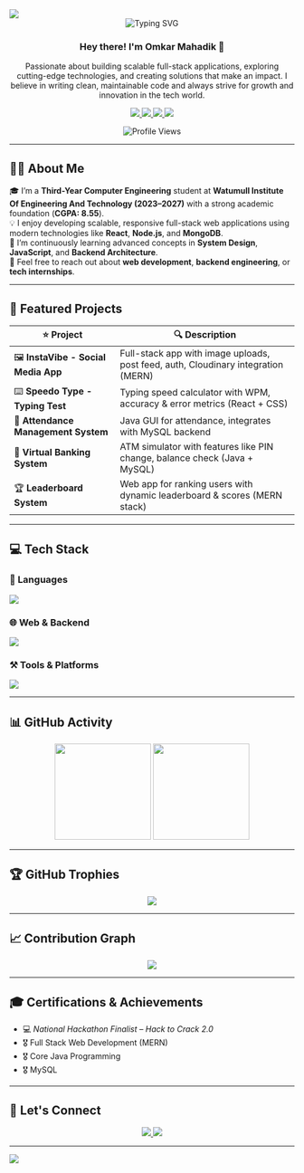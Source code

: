 <!-- TOP BANNER -->
<img src="https://capsule-render.vercel.app/api?type=waving&color=0:00C9FF,100:92FE9D&height=200&section=header&text=Omkar%20Mahadik&fontSize=45&fontAlign=50&fontColor=ffffff"/>

<div align="center">

<!-- Animated Role Tagline (Fixed) -->
<img src="https://readme-typing-svg.herokuapp.com?font=Fira+Code&size=28&pause=1000&color=F73C3C&center=true&vCenter=true&width=1000&lines=Passionate+Full-Stack+Developer+🚀;Java+%7C+MERN+%7C+MySQL+%7C+Firebase+🔥;Always+Learning+New+Things+💡" alt="Typing SVG" />

<h3>Hey there! I'm <strong>Omkar Mahadik</strong> 👋</h3>

<p>
  Passionate about building scalable full-stack applications, exploring cutting-edge technologies, and creating solutions that make an impact. I believe in writing clean, maintainable code and always strive for growth and innovation in the tech world.
</p>

<!-- SOCIAL LINKS -->
<p>
  <a href="https://github.com/OmkarM9090" target="_blank">
    <img src="https://img.shields.io/badge/GitHub-181717?style=for-the-badge&logo=github&logoColor=white"/>
  </a>
  <a href="https://www.linkedin.com/in/Omkar-Mahadik" target="_blank">
    <img src="https://img.shields.io/badge/LinkedIn-0077B5?style=for-the-badge&logo=linkedin&logoColor=white"/>
  </a>
  <a href="mailto:omkarmahadik180@gmail.com">
    <img src="https://img.shields.io/badge/Gmail-D14836?style=for-the-badge&logo=gmail&logoColor=white"/>
  </a>
  <a href="https://portfolio-50590.web.app" target="_blank">
    <img src="https://img.shields.io/badge/Portfolio-ffb703?style=for-the-badge&logo=google-chrome&logoColor=white"/>
  </a>
</p>

<img src="https://komarev.com/ghpvc/?username=OmkarM9090&style=for-the-badge&color=brightgreen" alt="Profile Views"/>
</div>

---

## 👨‍💻 About Me

🎓 I’m a **Third-Year Computer Engineering** student at **Watumull Institute Of Engineering And Technology (2023–2027)** with a strong academic foundation (**CGPA: 8.55**).  
💡 I enjoy developing scalable, responsive full-stack web applications using modern technologies like **React**, **Node.js**, and **MongoDB**.  
🧩 I’m continuously learning advanced concepts in **System Design**, **JavaScript**, and **Backend Architecture**.  
💬 Feel free to reach out about **web development**, **backend engineering**, or **tech internships**.

---

## 🚀 Featured Projects

| ⭐ Project | 🔍 Description |
|----------|----------------|
| 🖼️ **InstaVibe - Social Media App** | Full-stack app with image uploads, post feed, auth, Cloudinary integration (MERN) |
| ⌨️ **Speedo Type - Typing Test** | Typing speed calculator with WPM, accuracy & error metrics (React + CSS) |
| 🧮 **Attendance Management System** | Java GUI for attendance, integrates with MySQL backend |
| 🏧 **Virtual Banking System** | ATM simulator with features like PIN change, balance check (Java + MySQL) |
| 🏆 **Leaderboard System** | Web app for ranking users with dynamic leaderboard & scores (MERN stack) |

---

## 💻 Tech Stack

### 🧠 Languages
<img src="https://skillicons.dev/icons?i=java,cpp,c,js,html,css" />

### 🌐 Web & Backend
<img src="https://skillicons.dev/icons?i=react,nodejs,express,mongodb,firebase,mysql" />

### ⚒️ Tools & Platforms
<img src="https://skillicons.dev/icons?i=git,github,vscode,postman,cloudinary" />

---

## 📊 GitHub Activity

<p align="center">
  <img src="https://github-readme-stats.vercel.app/api?username=OmkarM9090&show_icons=true&theme=tokyonight" height="170" />
  <img src="https://github-readme-stats.vercel.app/api/top-langs/?username=OmkarM9090&layout=compact&theme=tokyonight" height="170" />
</p>

---

## 🏆 GitHub Trophies

<p align="center">
  <img src="https://github-profile-trophy.vercel.app/?username=OmkarM9090&theme=gruvbox&row=1&column=6" />
</p>

---

## 📈 Contribution Graph

<p align="center">
  <img src="https://github-readme-activity-graph.vercel.app/graph?username=OmkarM9090&theme=react-dark" />
</p>

---

## 🎓 Certifications & Achievements

- 💻 *National Hackathon Finalist – Hack to Crack 2.0*
- 🎖️ Full Stack Web Development (MERN)
- 🎖️ Core Java Programming
- 🎖️ MySQL

---

## 🤝 Let's Connect

<div align="center">
  <a href="mailto:omkarmahadik180@gmail.com">
    <img src="https://img.shields.io/badge/Email-Me-D14836?style=for-the-badge&logo=gmail&logoColor=white" />
  </a>
  <a href="https://www.linkedin.com/in/Omkar-Mahadik" target="_blank">
    <img src="https://img.shields.io/badge/Connect%20on%20LinkedIn-0077B5?style=for-the-badge&logo=linkedin&logoColor=white"/>
  </a>
</div>

---

<!-- BOTTOM BANNER -->
<img src="https://capsule-render.vercel.app/api?type=waving&color=0:00C9FF,100:92FE9D&height=200&section=footer"/>

